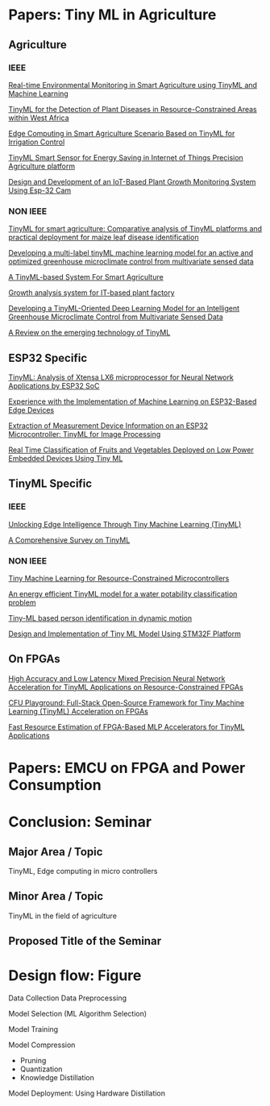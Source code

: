 # Papers: Tiny ML in Agriculture

## Agriculture

### IEEE

<!-- ieee00 -->
[Real-time Environmental Monitoring in Smart Agriculture using TinyML and Machine Learning](https://ieeexplore.ieee.org/abstract/document/10829307)

<!-- ieee01 -->
[TinyML for the Detection of Plant Diseases in Resource-Constrained Areas within West Africa](https://ieeexplore.ieee.org/abstract/document/10856464)

<!-- ieee02 -->
[Edge Computing in Smart Agriculture Scenario Based on TinyML for Irrigation Control](https://ieeexplore.ieee.org/abstract/document/10539452)

<!-- ieee03 -->
[TinyML Smart Sensor for Energy Saving in Internet of Things Precision Agriculture platform](https://ieeexplore.ieee.org/abstract/document/9829675)

<!-- [AI based Plant Growth Monitoring System using Computer Vision](https://ieeexplore.ieee.org/abstract/document/10531548) -->

<!-- ieee04 -->
[Design and Development of an IoT-Based Plant Growth Monitoring System Using Esp-32 Cam](https://ieeexplore.ieee.org/abstract/document/10914805)

### NON IEEE

<!-- sd00 -->
[TinyML for smart agriculture: Comparative analysis of TinyML platforms and practical deployment for maize leaf disease identification](https://www.sciencedirect.com/science/article/pii/S2772375524000959)

<!-- sd01 -->
[Developing a multi-label tinyML machine learning model for an active and optimized greenhouse microclimate control from multivariate sensed data](https://www.sciencedirect.com/science/article/pii/S2589721722000101)

[A TinyML-based System For Smart Agriculture](https://dl.acm.org/doi/abs/10.1145/3575879.3575994)

[Growth analysis system for IT-based plant factory](https://link.springer.com/article/10.1007/s11042-015-3092-5)

<!-- sp02 -->
[Developing a TinyML-Oriented Deep Learning Model for an Intelligent Greenhouse Microclimate Control from Multivariate Sensed Data](https://link.springer.com/chapter/10.1007/978-981-19-7663-6_27)

[A Review on the emerging technology of TinyML](https://dl.acm.org/doi/full/10.1145/3661820)

## ESP32 Specific

[TinyML: Analysis of Xtensa LX6 microprocessor for Neural Network Applications by ESP32 SoC](https://arxiv.org/abs/2106.10652)

<!-- sp00 -->
[Experience with the Implementation of Machine Learning on ESP32-Based Edge Devices](https://link.springer.com/chapter/10.1007/978-3-031-72483-1_11)


<!-- sd03 -->
[Extraction of Measurement Device Information on an ESP32 Microcontroller: TinyML for Image Processing](https://www.sciencedirect.com/science/article/pii/S1877050924027285)

<!-- sp01 -->
[Real Time Classification of Fruits and Vegetables Deployed on Low Power Embedded Devices Using Tiny ML](https://link.springer.com/chapter/10.1007/978-3-031-12413-6_27)

## TinyML Specific

### IEEE

<!-- ieee05 -->
[Unlocking Edge Intelligence Through Tiny Machine Learning (TinyML)](https://ieeexplore.ieee.org/abstract/document/9893787)

[A Comprehensive Survey on TinyML](https://ieeexplore.ieee.org/abstract/document/10177729)

### NON IEEE

[Tiny Machine Learning for Resource-Constrained Microcontrollers](https://onlinelibrary.wiley.com/doi/full/10.1155/2022/7437023)

[An energy efficient TinyML model for a water potability classification problem](https://www.sciencedirect.com/science/article/abs/pii/S2210537924000556)

[Tiny-ML based person identification in dynamic motion](https://dspace.bracu.ac.bd/xmlui/handle/10361/24359)

<!-- sd02 -->
[Design and Implementation of Tiny ML Model Using STM32F Platform](https://link.springer.com/chapter/10.1007/978-981-99-9436-6_12)

## On FPGAs

[High Accuracy and Low Latency Mixed Precision Neural Network Acceleration for TinyML Applications on Resource-Constrained FPGAs](https://ieeexplore.ieee.org/abstract/document/10558440)

[CFU Playground: Full-Stack Open-Source Framework for Tiny Machine Learning (TinyML) Acceleration on FPGAs](https://ieeexplore.ieee.org/abstract/document/10158164)

[Fast Resource Estimation of FPGA-Based MLP Accelerators for TinyML Applications](https://www.mdpi.com/2079-9292/14/2/247)

# Papers: EMCU on FPGA and Power Consumption

# Conclusion: Seminar

## Major Area / Topic

TinyML, Edge computing in micro controllers

## Minor Area / Topic

TinyML in the field of agriculture

## Proposed Title of the Seminar

# Design flow: Figure

Data Collection
Data Preprocessing

Model Selection (ML Algorithm Selection)

Model Training

Model Compression
- Pruning
- Quantization
- Knowledge Distillation

Model Deployment: Using Hardware Distillation

